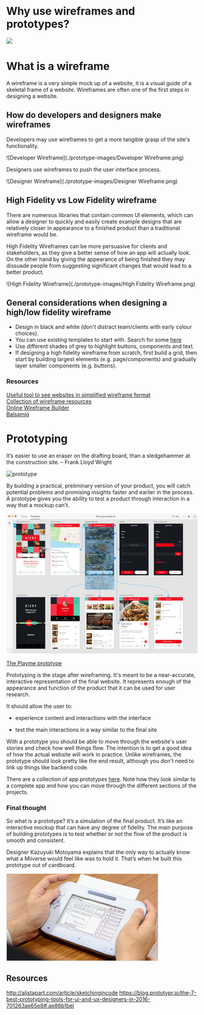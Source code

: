 # Why use wireframes and prototypes?
![](https://files.gitter.im/tbtommyb/NJX9/swing_comic.png)

# What is a wireframe

A wireframe is a very simple mock up of a website, it is a visual guide of a skeletal frame of a website.
Wireframes are often one of the first steps in designing a website.

## How do developers and designers make wireframes

Developers may use wireframes to get a more tangible grasp of the site's functionality.

![Developer Wireframe](./prototype-images/Developer Wireframe.png)

Designers use wireframes to push the user interface process.

![Designer Wireframe](./prototype-images/Designer Wireframe.png)

## High Fidelity vs Low Fidelity wireframe

There are numerous libraries that contain common UI elements, which can allow a designer to quickly and easily create example designs that are relatively closer in appearance to a finished product than a traditional wireframe would be.

High Fidelity Wireframes can be more persuasive for clients and stakeholders, as they give a better sense of how an app will actually look. On the other hand by giving the appearance of being finished they may dissuade people from suggesting significant changes that would lead to a better product.

![High Fidelity Wireframe](./prototype-images/High Fidelity Wireframe.png)

## General considerations when designing a high/low fidelity wireframe
- Design in black and white (don't distract team/clients with early colour choices).
- You can use existing templates to start with. Search for some  [here](https://creately.com/diagram-community/examples/t/wireframe)
- Use different shades of grey to highlight buttons, components and text.
- If designing a high fidelity wireframe from scratch, first build a grid, then start by building largest elements (e.g. page/components) and gradually layer smaller components (e.g. buttons).


### Resources
[Useful tool to see websites in simplified wireframe format](http://www.wirify.com)  
[Collection of wireframe resources](http://wireframes.tumblr.com/)  
[Online Wireframe Builder](https://wireframe.cc/)  
[Balsamiq](www.balsamiq.com/)  

# Prototyping

It’s easier to use an eraser on the drafting board, than a sledgehammer at the construction site.
– Frank Lloyd Wright

![prototype](https://github.com/FAC9/READMES/blob/master/ux/images/Prototypes.png)

By building a practical, preliminary version of your product, you will catch potential problems and promising insights faster and earlier in the process. A prototype gives you the ability to test a product through interaction in a way that a mockup can't. 

![run through](prototype-images/run-through.jpg)

[The Playme prototype](https://www.justinmind.com/usernote/tests/4/1765/11588699/index.html#/screens/b107c292-d618-44ed-92b9-c0e4c8f26e0b)

Prototyping is the stage after wireframing. It's meant to be a near-accurate, interactive representation of the final website. It represents enough of the appearance and function of the product that it can be used for user research.

It should allow the user to:

* experience content and interactions with the interface

*  test the main interactions in a way similar to the final site

With a prototype you should be able to move through the website's user stories and check how well things flow. The intention is to get a good idea of how the actual website will work in practice. Unlike wireframes, the prototype should look pretty like the end result, although you don't need to link up things like backend code.

There are a collection of app prototypes [here](https://www.justinmind.com/examples). Note how they look similar to a complete app and how you can move through the different sections of the projects.

### Final thought
So what is a prototype? 
It’s a simulation of the final product. It’s like an interactive mockup that can have any degree of fidelity. The main purpose of building prototypes is to test whether or not the flow of the product is smooth and consistent.

Designer Kazuyuki Motoyama explains that the only way to actually know what a Miiverse would feel like was to hold it. That’s when he built this prototype out of cardboard.

![nintendo image](prototype-images/nintendo.jpg)

## Resources

http://alistapart.com/article/sketchingincode
https://blog.prototypr.io/the-7-best-prototyping-tools-for-ui-and-ux-designers-in-2016-701263ae65e8#.ae86b1bel
